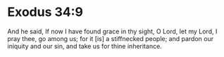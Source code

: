 # Exodus 34:9

And he said, If now I have found grace in thy sight, O Lord, let my Lord, I pray thee, go among us; for it [is] a stiffnecked people; and pardon our iniquity and our sin, and take us for thine inheritance.